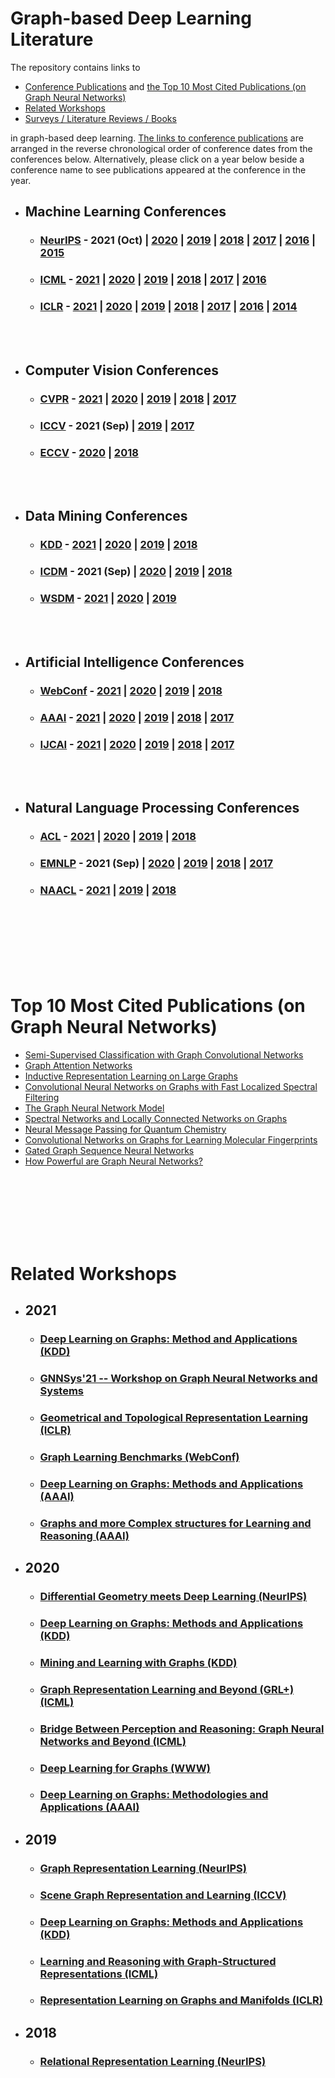 # Graph-based Deep Learning Literature

The repository contains links to
- [Conference Publications](https://github.com/naganandy/graph-based-deep-learning-literature/blob/master/conference-publications/README.md) and [the Top 10 Most Cited Publications (on Graph Neural Networks)](https://github.com/naganandy/graph-based-deep-learning-literature#top-10-most-cited-publications-on-graph-neural-networks)
- [Related Workshops](https://github.com/naganandy/graph-based-deep-learning-literature#related-workshops)
- [Surveys / Literature Reviews / Books](https://github.com/naganandy/graph-based-deep-learning-literature/blob/master/conference-publications/folders/surveys/README.md) 

in graph-based deep learning. [The links to conference publications](https://github.com/naganandy/graph-based-deep-learning-literature/blob/master/conference-publications/README.md#conferences) are arranged in the reverse chronological order of conference dates from the conferences below. Alternatively, please click on a year below beside a conference name to see publications appeared at the conference in the year.

- ## Machine Learning Conferences
 
   * ### [NeurIPS](https://nips.cc/)  - 2021 (Oct) | [2020](https://github.com/naganandy/graph-based-deep-learning-literature/blob/master/conference-publications/folders/publications_neurips20/README.md) | [2019](https://github.com/naganandy/graph-based-deep-learning-literature/blob/master/conference-publications/folders/publications_neurips19/README.md) | [2018](https://github.com/naganandy/graph-based-deep-learning-literature/blob/master/conference-publications/folders/publications_neurips18/README.md) | [2017](https://github.com/naganandy/graph-based-deep-learning-literature/blob/master/conference-publications/folders/publications_years/2017.MD#neurips-2017) | [2016](https://github.com/naganandy/graph-based-deep-learning-literature/blob/master/conference-publications/folders/publications_years/2017.MD#neurips-2016) | [2015](https://github.com/naganandy/graph-based-deep-learning-literature/blob/master/conference-publications/folders/publications_years/2017.MD#neurips-2015)

   * ### [ICML](https://icml.cc/) - [2021](https://github.com/naganandy/graph-based-deep-learning-literature/blob/master/conference-publications/folders/publications_icml21/README.md) |  [2020](https://github.com/naganandy/graph-based-deep-learning-literature/blob/master/conference-publications/folders/publications_icml20/README.md) | [2019](https://github.com/naganandy/graph-based-deep-learning-literature/blob/master/conference-publications/folders/publications_icml19/README.md) | [2018](https://github.com/naganandy/graph-based-deep-learning-literature/blob/master/conference-publications/folders/publications_years/2018.MD#icml-2018-jul) | [2017](https://github.com/naganandy/graph-based-deep-learning-literature/blob/master/conference-publications/folders/publications_years/2017.MD#icml-2017) | [2016](https://github.com/naganandy/graph-based-deep-learning-literature/blob/master/conference-publications/folders/publications_years/2017.MD#icml-2016)
 
   * ### [ICLR](https://iclr.cc/) - [2021](https://github.com/naganandy/graph-based-deep-learning-literature/blob/master/conference-publications/folders/publications_iclr21/README.md) | [2020](https://github.com/naganandy/graph-based-deep-learning-literature/blob/master/conference-publications/folders/publications_iclr20/README.md) | [2019](https://github.com/naganandy/graph-based-deep-learning-literature/blob/master/conference-publications/folders/publications_iclr19/README.md) | [2018](https://github.com/naganandy/graph-based-deep-learning-literature/blob/master/conference-publications/folders/publications_years/2018.MD#iclr-2018-may) | [2017](https://github.com/naganandy/graph-based-deep-learning-literature/blob/master/conference-publications/folders/publications_years/2017.MD#iclr-2017) | [2016](https://github.com/naganandy/graph-based-deep-learning-literature/blob/master/conference-publications/folders/publications_years/2017.MD#iclr-2016) | [2014](https://github.com/naganandy/graph-based-deep-learning-literature/blob/master/conference-publications/folders/publications_years/2017.MD#iclr-2014)

<br> </br>

- ## Computer Vision Conferences
   * ### [CVPR](http://cvpr2021.thecvf.com/) - [2021](https://github.com/naganandy/graph-based-deep-learning-literature/blob/master/conference-publications/folders/publications_cvpr21/README.md) | [2020](https://github.com/naganandy/graph-based-deep-learning-literature/blob/master/conference-publications/folders/publications_cvpr20/README.md) | [2019](https://github.com/naganandy/graph-based-deep-learning-literature/blob/master/conference-publications/folders/publications_cvpr19/README.md) | [2018](https://github.com/naganandy/graph-based-deep-learning-literature/blob/master/conference-publications/folders/publications_years/2018.MD#cvpr-2018-jun) | [2017](https://github.com/naganandy/graph-based-deep-learning-literature/blob/master/conference-publications/folders/publications_years/2017.MD#cvpr-2017)
   * ### [ICCV](http://iccv2021.thecvf.com/home) - 2021 (Sep) | [2019](https://github.com/naganandy/graph-based-deep-learning-literature/blob/master/conference-publications/folders/publications_iccv19/README.md) | [2017](https://github.com/naganandy/graph-based-deep-learning-literature/blob/master/conference-publications/folders/publications_years/2017.MD#iccv-2017)
   * ### [ECCV](https://eccv2020.eu/) - [2020](https://github.com/naganandy/graph-based-deep-learning-literature/blob/master/conference-publications/folders/publications_eccv20/README.md) | [2018](https://github.com/naganandy/graph-based-deep-learning-literature/blob/master/conference-publications/folders/publications_years/2018.MD#eccv-2018-sep)

<br> </br>
   
- ## Data Mining Conferences
   * ### [KDD](https://www.kdd.org/kdd2021/) - [2021](https://github.com/naganandy/graph-based-deep-learning-literature/blob/master/conference-publications/README.md#kdd-2021-aug) | [2020](https://github.com/naganandy/graph-based-deep-learning-literature/tree/master/conference-publications/folders/publications_kdd20/README.md) | [2019](https://github.com/naganandy/graph-based-deep-learning-literature/blob/master/conference-publications/folders/publications_kdd19/README.md) | [2018](https://github.com/naganandy/graph-based-deep-learning-literature/blob/master/conference-publications/folders/publications_years/2018.MD#kdd-2018-aug)
   * ### [ICDM](https://icdm2021.auckland.ac.nz/) - 2021 (Sep) | [2020](https://github.com/naganandy/graph-based-deep-learning-literature/blob/master/conference-publications/folders/publications_icdm20/README.md) | [2019](https://github.com/naganandy/graph-based-deep-learning-literature/blob/master/conference-publications/folders/publications_years/2019.MD#icdm-2019-nov) | [2018](https://github.com/naganandy/graph-based-deep-learning-literature/blob/master/conference-publications/folders/publications_years/2018.MD#icdm-2018-nov)
   * ### [WSDM](https://www.wsdm-conference.org/2022/) - [2021](https://github.com/naganandy/graph-based-deep-learning-literature/blob/master/conference-publications/folders/publications_wsdm21/README.md) | [2020](https://github.com/naganandy/graph-based-deep-learning-literature/blob/master/conference-publications/README.md#wsdm-2020-feb) | [2019](https://github.com/naganandy/graph-based-deep-learning-literature/blob/master/conference-publications/folders/publications_years/2019.MD#wsdm-2019-jan) 

<br> </br>

- ## Artificial Intelligence Conferences
   * ### [WebConf](https://www2021.thewebconf.org/) - [2021](https://github.com/naganandy/graph-based-deep-learning-literature/blob/master/conference-publications/folders/publications_webconf21/README.md) | [2020](https://github.com/naganandy/graph-based-deep-learning-literature/blob/master/conference-publications/folders/publications_www20/README.md) | [2019](https://github.com/naganandy/graph-based-deep-learning-literature/blob/master/conference-publications/folders/publications_years/2019.MD#www-2019-may) | [2018](https://github.com/naganandy/graph-based-deep-learning-literature/blob/master/conference-publications/folders/publications_years/2018.MD#www-2018-april)
   * ### [AAAI](https://aaai.org/Conferences/AAAI-22/) - [2021](https://github.com/naganandy/graph-based-deep-learning-literature/blob/master/conference-publications/folders/publications_aaai21/README.md) | [2020](https://github.com/naganandy/graph-based-deep-learning-literature/blob/master/conference-publications/folders/publications_aaai20/README.md) | [2019](https://github.com/naganandy/graph-based-deep-learning-literature/blob/master/conference-publications/folders/publications_aaai19/README.md) | [2018](https://github.com/naganandy/graph-based-deep-learning-literature/blob/master/conference-publications/folders/publications_years/2018.MD#aaai-2018-feb) | [2017](https://github.com/naganandy/graph-based-deep-learning-literature/blob/master/conference-publications/folders/publications_years/2017.MD#aaai-2017)
   * ### [IJCAI](https://ijcai-21.org/) - [2021](https://github.com/naganandy/graph-based-deep-learning-literature/blob/master/conference-publications/README.md#ijcai-2021-aug) |  [2020](https://github.com/naganandy/graph-based-deep-learning-literature/blob/master/conference-publications/folders/publications_ijcai20/README.md) | [2019](https://github.com/naganandy/graph-based-deep-learning-literature/blob/master/conference-publications/folders/publications_ijcai19/README.md) | [2018](https://github.com/naganandy/graph-based-deep-learning-literature/blob/master/conference-publications/folders/publications_years/2018.MD#ijcai-2018-jul) | [2017](https://github.com/naganandy/graph-based-deep-learning-literature/blob/master/conference-publications/folders/publications_years/2017.MD#ijcai-2017)

<br> </br>

- ## Natural Language Processing Conferences
   * ### [ACL](https://2021.aclweb.org/) - [2021](https://github.com/naganandy/graph-based-deep-learning-literature/blob/master/conference-publications/README.md#acl-2021-jul) | [2020](https://github.com/naganandy/graph-based-deep-learning-literature/blob/master/conference-publications/folders/publications_acl20/README.md) | [2019](https://github.com/naganandy/graph-based-deep-learning-literature/blob/master/conference-publications/folders/publications_acl19/README.md) | [2018](https://github.com/naganandy/graph-based-deep-learning-literature/blob/master/conference-publications/folders/publications_years/2018.MD#acl-2018-jul)
    * ### [EMNLP](https://2021.emnlp.org/) - 2021 (Sep) | [2020](https://github.com/naganandy/graph-based-deep-learning-literature/blob/master/conference-publications/folders/publications_emnlp20/README.md) | [2019](https://github.com/naganandy/graph-based-deep-learning-literature/blob/master/conference-publications/folders/publications_emnlp19/README.md) | [2018](https://github.com/naganandy/graph-based-deep-learning-literature/blob/master/conference-publications/folders/publications_years/2018.MD#emnlp-2018-nov) | [2017](https://github.com/naganandy/graph-based-deep-learning-literature/blob/master/conference-publications/folders/publications_years/2017.MD#emnlp-2017)
  * ### [NAACL](https://2021.naacl.org/) - [2021](https://github.com/naganandy/graph-based-deep-learning-literature/blob/master/conference-publications/folders/publications_naacl21/README.md) | [2019](https://github.com/naganandy/graph-based-deep-learning-literature/blob/master/conference-publications/folders/publications_years/2019.MD#naacl-2019-jun) | [2018](https://github.com/naganandy/graph-based-deep-learning-literature/blob/master/conference-publications/folders/publications_years/2018.MD#naacl-2018-jun)

<br> </br>
<br> </br>
<br> </br>

# Top 10 Most Cited Publications (on Graph Neural Networks)
- [Semi-Supervised Classification with Graph Convolutional Networks](https://github.com/naganandy/graph-based-deep-learning-literature/blob/master/conference-publications/folders/publications_pre18/gcn_iclr17/README.md)
- [Graph Attention Networks](https://github.com/naganandy/graph-based-deep-learning-literature/blob/master/conference-publications/folders/publications_conf18/gan_iclr18/README.md)
- [Inductive Representation Learning on Large Graphs](https://github.com/naganandy/graph-based-deep-learning-literature/blob/master/conference-publications/folders/publications_pre18/graphsage_nips17/README.md)
- [Convolutional Neural Networks on Graphs with Fast Localized Spectral Filtering](https://github.com/naganandy/graph-based-deep-learning-literature/blob/master/conference-publications/folders/publications_pre18/chebnet_nips16/README.md)
- [The Graph Neural Network Model](https://github.com/naganandy/graph-based-deep-learning-literature/blob/master/conference-publications/folders/publications_pre18/gnn_tnn09/README.md)
- [Spectral Networks and Locally Connected Networks on Graphs](https://github.com/naganandy/graph-based-deep-learning-literature/blob/master/conference-publications/folders/publications_pre18/graphcnn_iclr14/README.md)
- [Neural Message Passing for Quantum Chemistry](https://github.com/naganandy/graph-based-deep-learning-literature/blob/master/conference-publications/folders/publications_pre18/mpnn_icml17/README.md)
- [Convolutional Networks on Graphs for Learning Molecular Fingerprints](https://github.com/naganandy/graph-based-deep-learning-literature/blob/master/conference-publications/folders/publications_pre18/graphcnn_nips15/README.md)
- [Gated Graph Sequence Neural Networks](https://github.com/naganandy/graph-based-deep-learning-literature/blob/master/conference-publications/folders/publications_pre18/ggnn_iclr16/README.md)
- [How Powerful are Graph Neural Networks?](https://github.com/naganandy/graph-based-deep-learning-literature/blob/master/conference-publications/folders/publications_iclr19/gin_iclr19/README.md)

<br> </br>
<br> </br>
<br> </br>

# Related Workshops
- ## 2021
   * ### [Deep Learning on Graphs: Method and Applications (KDD)](https://deep-learning-graphs.bitbucket.io/dlg-kdd21/)
   * ### [GNNSys'21 -- Workshop on Graph Neural Networks and Systems](https://gnnsys.github.io/)
   * ### [Geometrical and Topological Representation Learning (ICLR)](https://gt-rl.github.io/)
   * ### [Graph Learning Benchmarks (WebConf)](https://graph-learning-benchmarks.github.io/)
   * ### [Deep Learning on Graphs: Methods and Applications (AAAI)](https://deep-learning-graphs.bitbucket.io/dlg-aaai21/)
   * ### [Graphs and more Complex structures for Learning and Reasoning (AAAI)](https://sites.google.com/view/gclr2021/)
- ## 2020
   * ### [Differential Geometry meets Deep Learning (NeurIPS)](https://sites.google.com/view/diffgeo4dl/home)
   * ### [Deep Learning on Graphs: Methods and Applications (KDD)](https://deep-learning-graphs.bitbucket.io/dlg-kdd20/)
   * ### [Mining and Learning with Graphs (KDD)](http://www.mlgworkshop.org/2020/)
   * ### [Graph Representation Learning and Beyond (GRL+) (ICML)](https://grlplus.github.io/)
   * ### [Bridge Between Perception and Reasoning: Graph Neural Networks and Beyond (ICML)](https://logicalreasoninggnn.github.io/)
   * ### [Deep Learning for Graphs (WWW)](https://www.aminer.cn/dl4g_www2020)
   * ### [Deep Learning on Graphs: Methodologies and Applications (AAAI)](https://deep-learning-graphs.bitbucket.io/dlg-aaai20/)
- ## 2019
   * ### [Graph Representation Learning (NeurIPS)](https://grlearning.github.io/)
   * ### [Scene Graph Representation and Learning (ICCV)](https://cs.stanford.edu/people/ranjaykrishna/sgrl/index.html)
   * ### [Deep Learning on Graphs: Methods and Applications (KDD)](https://dlg2019.bitbucket.io/)
   * ### [Learning and Reasoning with Graph-Structured Representations (ICML)](https://graphreason.github.io/)
   * ### [Representation Learning on Graphs and Manifolds (ICLR)](https://rlgm.github.io/)
- ## 2018
   * ### [Relational Representation Learning (NeurIPS)](https://r2learning.github.io/)

